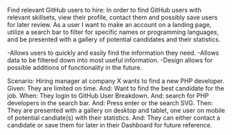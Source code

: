 Find relevant GitHub users to hire: In order to find GitHub users with relevant 
skillsets, view their profile, contact them and possibly save users for later
review. As a user I want to make an account on a landing page, utilize a 
search bar to filter for specific names or programming languages, and be 
presented with a gallery of potential candidates and their statistics.  

-Allows users to quickly and easily find the information they need.
-Allows data to be filtered down into most useful information.
-Design allows for possible additions of functionality in the future. 

Scenario: Hiring manager at company X wants to find a new PHP developer.
Given: They are limited on time. 
And: Want to find the best candidate for the job. 
When: They login to GitHub User Breakdown.
And: search for PHP developers in the search bar. 
And: Press enter or the search SVG.
Then: They are presented with a gallery on desktop and tablet, one user 
on mobile of potential candiate(s) with their statistics.
And: They can either contact a candidate or save them for later in their
Dashboard for future reference.  